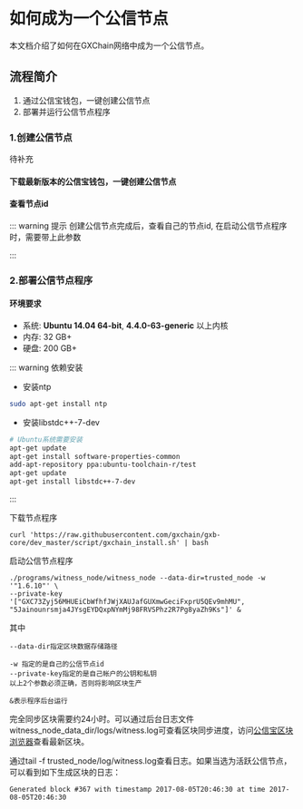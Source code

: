 # 如何成为一个公信节点

本文档介绍了如何在GXChain网络中成为一个公信节点。

## 流程简介

1. 通过公信宝钱包，一键创建公信节点
6. 部署并运行公信节点程序

### 1.创建公信节点
待补充

#### 下载最新版本的公信宝钱包，一键创建公信节点
#### 查看节点id


::: warning 提示
创建公信节点完成后，查看自己的节点id, 在启动公信节点程序时，需要带上此参数

:::

### 2.部署公信节点程序
#### 环境要求

- 系统: **Ubuntu 14.04 64-bit**, **4.4.0-63-generic** 以上内核
- 内存: 32 GB+
- 硬盘: 200 GB+

::: warning 依赖安装

* 安装ntp
``` bash
sudo apt-get install ntp
```

* 安装libstdc++-7-dev
```bash
# Ubuntu系统需要安装
apt-get update
apt-get install software-properties-common
add-apt-repository ppa:ubuntu-toolchain-r/test
apt-get update
apt-get install libstdc++-7-dev
```

:::


下载节点程序
```
curl 'https://raw.githubusercontent.com/gxchain/gxb-core/dev_master/script/gxchain_install.sh' | bash
```

启动公信节点程序

```
./programs/witness_node/witness_node --data-dir=trusted_node -w '"1.6.10"' \
--private-key '["GXC73Zyj56MHUEiCbWfhfJWjXAUJafGUXmwGeciFxprU5QEv9mhMU", "5Jainounrsmja4JYsgEYDQxpNYmMj98FRVSPhz2R7Pg8yaZh9Ks"]' &
```

其中
```
--data-dir指定区块数据存储路径

-w 指定的是自己的公信节点id
--private-key指定的是自己帐户的公钥和私钥
以上2个参数必须正确，否则将影响区块生产

&表示程序后台运行
```

完全同步区块需要约24小时。可以通过后台日志文件witness\_node\_data\_dir/logs/witness.log可查看区块同步进度，访问[公信宝区块浏览器](https://block.gxb.io/)查看最新区块。

通过tail -f trusted_node/log/witness.log查看日志。如果当选为活跃公信节点，可以看到如下生成区块的日志：

```
Generated block #367 with timestamp 2017-08-05T20:46:30 at time 2017-08-05T20:46:30
```

